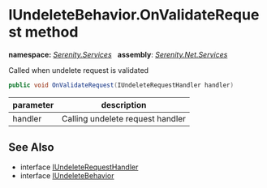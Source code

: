 # IUndeleteBehavior.OnValidateRequest method
**namespace:** *[Serenity.Services](../../README.md#serenity.services-namespace)*   **assembly**: *[Serenity.Net.Services](../../README.md)*

Called when undelete request is validated

```csharp
public void OnValidateRequest(IUndeleteRequestHandler handler)
```

| parameter | description |
| --- | --- |
| handler | Calling undelete request handler |

## See Also

* interface [IUndeleteRequestHandler](../IUndeleteRequestHandler.md)
* interface [IUndeleteBehavior](../IUndeleteBehavior.md)